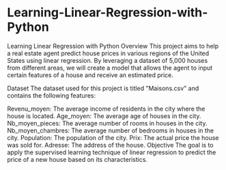 # Learning-Linear-Regression-with-Python
Learning Linear Regression with Python
Overview
This project aims to help a real estate agent predict house prices in various regions of the United States using linear regression. By leveraging a dataset of 5,000 houses from different areas, we will create a model that allows the agent to input certain features of a house and receive an estimated price.

Dataset
The dataset used for this project is titled "Maisons.csv" and contains the following features:

Revenu_moyen: The average income of residents in the city where the house is located.
Age_moyen: The average age of houses in the city.
Nb_moyen_pieces: The average number of rooms in houses in the city.
Nb_moyen_chambres: The average number of bedrooms in houses in the city.
Population: The population of the city.
Prix: The actual price the house was sold for.
Adresse: The address of the house.
Objective
The goal is to apply the supervised learning technique of linear regression to predict the price of a new house based on its characteristics.
